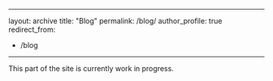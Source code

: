 
---
layout: archive
title: "Blog"
permalink: /blog/
author_profile: true
redirect_from:
  - /blog
---

This part of the site is currently work in progress.
